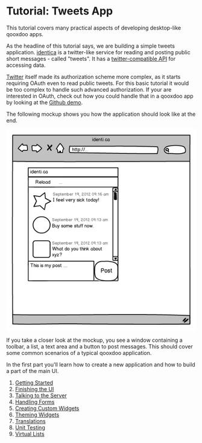 Tutorial: Tweets App
======================

This tutorial covers many practical aspects of developing desktop-like qooxdoo apps.

As the headline of this tutorial says, we are building a simple tweets application. [identica](http://identi.ca) is a twitter-like service for reading and posting public short messages - called "tweets". It has a [twitter-compatible API](http://status.net/wiki/Twitter-compatible_API) for accessing data.

[Twitter](http://twitter.com) itself made its authorization scheme more complex, as it starts requiring OAuth even to read public tweets. For this basic tutorial it would be too complex to handle such advanced authorization. If your are interested in OAuth, check out how you could handle that in a qooxdoo app by looking at the [Github demo](http://demo.qooxdoo.org/%{version}/demobrowser/#data~Github.html).

The following mockup shows you how the application should look like at the end.

![image](identicamockup1.png)

If you take a closer look at the mockup, you see a window  containing a toolbar, a list, a text area and a button to post messages. This should cover some common scenarios of a typical qooxdoo application.

In the first part you'll learn how to create a new application and how to build a part of the main UI.

1. [Getting Started](tutorial-part-1.md)
2. [Finishing the UI](tutorial-part-2.md)
3. [Talking to the Server](tutorial-part-3.md)
4. [Handling Forms](tutorial-part-4.md)
5. [Creating Custom Widgets](tutorial-part-5.md)
6. [Theming Widgets](tutorial-part-6.md)
7. [Translations](tutorial-part-7.md)
8. [Unit Testing](tutorial-part-8.md)
9. [Virtual Lists](tutorial-part-9.md)
